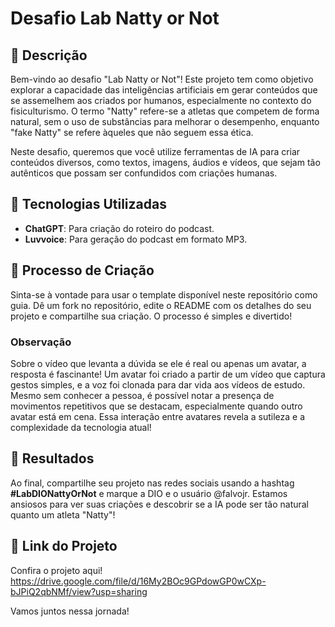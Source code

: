 # Desafio Lab Natty or Not

## 📒 Descrição

Bem-vindo ao desafio "Lab Natty or Not"! Este projeto tem como objetivo explorar a capacidade das inteligências artificiais em gerar conteúdos que se assemelhem aos criados por humanos, especialmente no contexto do fisiculturismo. O termo "Natty" refere-se a atletas que competem de forma natural, sem o uso de substâncias para melhorar o desempenho, enquanto "fake Natty" se refere àqueles que não seguem essa ética.

Neste desafio, queremos que você utilize ferramentas de IA para criar conteúdos diversos, como textos, imagens, áudios e vídeos, que sejam tão autênticos que possam ser confundidos com criações humanas.

## 🤖 Tecnologias Utilizadas

- **ChatGPT**: Para criação do roteiro do podcast.
- **Luvvoice**: Para geração do podcast em formato MP3.

## 🧐 Processo de Criação

Sinta-se à vontade para usar o template disponível neste repositório como guia. Dê um fork no repositório, edite o README com os detalhes do seu projeto e compartilhe sua criação. O processo é simples e divertido!

### Observação

Sobre o vídeo que levanta a dúvida se ele é real ou apenas um avatar, a resposta é fascinante! Um avatar foi criado a partir de um vídeo que captura gestos simples, e a voz foi clonada para dar vida aos vídeos de estudo. Mesmo sem conhecer a pessoa, é possível notar a presença de movimentos repetitivos que se destacam, especialmente quando outro avatar está em cena. Essa interação entre avatares revela a sutileza e a complexidade da tecnologia atual!

## 🚀 Resultados

Ao final, compartilhe seu projeto nas redes sociais usando a hashtag **#LabDIONattyOrNot** e marque a DIO e o usuário @falvojr. Estamos ansiosos para ver suas criações e descobrir se a IA pode ser tão natural quanto um atleta "Natty"! 

## 🔗 Link do Projeto

Confira o projeto aqui!
https://drive.google.com/file/d/16My2BOc9GPdowGP0wCXp-bJPiQ2qbNMf/view?usp=sharing

Vamos juntos nessa jornada!
